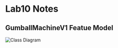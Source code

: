 # Lab10 Notes

## GumballMachineV1 Featue Model
![Class Diagram](./Screenshots/GumballMachineV1/Feature\Model.png)


